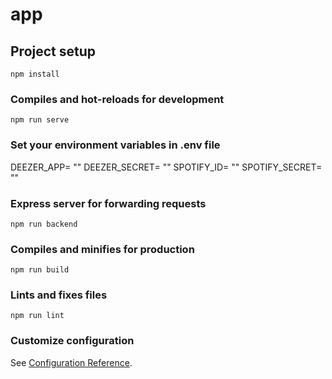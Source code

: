 # app

## Project setup

```
npm install
```

### Compiles and hot-reloads for development

```
npm run serve
```

### Set your environment variables in .env file

DEEZER_APP= ""
DEEZER_SECRET= ""
SPOTIFY_ID= ""
SPOTIFY_SECRET= ""

### Express server for forwarding requests

```
npm run backend
```

### Compiles and minifies for production

```
npm run build
```

### Lints and fixes files

```
npm run lint
```

### Customize configuration

See [Configuration Reference](https://cli.vuejs.org/config/).
